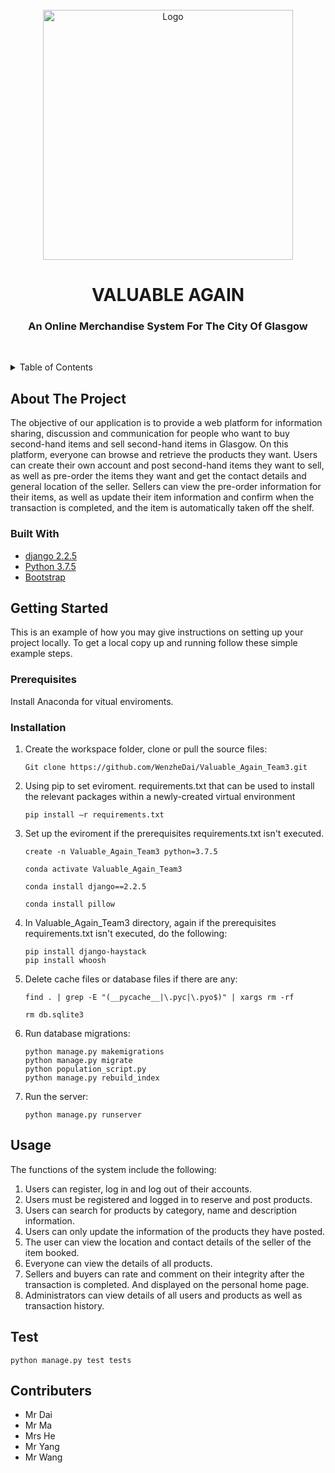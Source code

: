 


<!-- PROJECT LOGO -->
<br />
<div align="center">
  <a href="https://github.com/github_username/repo_name">
    <img src="https://upload.wikimedia.org/wikipedia/commons/4/46/Glasgow_Coat_of_Arms.png" alt="Logo" width="400" height="400">
  </a>

<h1 align="center">VALUABLE AGAIN</h1><h3 align="center"></h3><h3 align="center">An Online Merchandise System For The City Of Glasgow</h3>

  <p align="center">
    <br />
  </p>
</div>



<!-- TABLE OF CONTENTS -->
<details>
  <summary>Table of Contents</summary>
  <ol>
    <li>
      <a href="#about-the-project">About The Project</a>
      <ul>
        <li><a href="#built-with">Built With</a></li>
      </ul>
    </li>
    <li>
      <a href="#getting-started">Getting Started</a>
      <ul>
        <li><a href="#prerequisites">Prerequisites</a></li>
        <li><a href="#installation">Installation</a></li>
      </ul>
    </li>
    <li><a href="#usage">Usage</a></li>
    <li><a href="#contributers">Contributers</a></li>
  </ol>
</details>



<!-- ABOUT THE PROJECT -->
## About The Project


The objective of our application is to provide a web platform for information sharing, discussion and communication for people who want to buy second-hand items and sell second-hand items in Glasgow.
On this platform, everyone can browse and retrieve the products they want.
Users can create their own account and post second-hand items they want to sell, as well as pre-order the items they want and get the contact details and general location of the seller.
Sellers can view the pre-order information for their items, as well as update their item information and confirm when the transaction is completed, and the item is automatically taken off the shelf.


### Built With

* [django 2.2.5](https://www.djangoproject.com)
* [Python 3.7.5](https://www.python.org)
* [Bootstrap](https://getbootstrap.com)



<!-- GETTING STARTED -->
## Getting Started

This is an example of how you may give instructions on setting up your project locally.
To get a local copy up and running follow these simple example steps.

### Prerequisites

Install Anaconda for vitual enviroments. 


### Installation

1. Create the workspace folder, clone or pull the source files:
   ```
   Git clone https://github.com/WenzheDai/Valuable_Again_Team3.git
   ```
2. Using pip to set eviroment. requirements.txt that can be used to install the relevant packages within a newly-created virtual environment
   ```
   pip install –r requirements.txt
   ```
3. Set up the eviroment if the prerequisites requirements.txt isn't executed.
   ```conda 
   create -n Valuable_Again_Team3 python=3.7.5
   ```
   ```
   conda activate Valuable_Again_Team3
   ```
   ```
   conda install django==2.2.5
   ```
   ```
   conda install pillow
   ```

3. In Valuable_Again_Team3 directory, again if the prerequisites requirements.txt isn't executed, do the following:
   ```
   pip install django-haystack
   pip install whoosh
   ```
4. Delete cache files or database files if there are any:
   ```
   find . | grep -E "(__pycache__|\.pyc|\.pyo$)" | xargs rm -rf
   ```
   ```
   rm db.sqlite3
   ```
5. Run database migrations:
   ```
   python manage.py makemigrations
   python manage.py migrate
   python population_script.py
   python manage.py rebuild_index
   ```
6. Run the server:
   ```
   python manage.py runserver
   ```

<!-- USAGE EXAMPLES -->
## Usage

The functions of the system include the following:
1. Users can register, log in and log out of their accounts.
2. Users must be registered and logged in to reserve and post products.
3. Users can search for products by category, name and description information.
4. Users can only update the information of the products they have posted.
5. The user can view the location and contact details of the seller of the item booked.
6. Everyone can view the details of all products.
7. Sellers and buyers can rate and comment on their integrity after the transaction is completed. And displayed on the personal home page.
8. Administrators can view details of all users and products as well as transaction history. 

## Test
```
python manage.py test tests
```

## Contributers

- Mr Dai
- Mr Ma
- Mrs He
- Mr Yang
- Mr Wang
